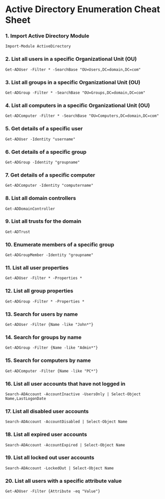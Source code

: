 # Active Directory Enumeration Cheat Sheet

### 1. Import Active Directory Module
`Import-Module ActiveDirectory`

### 2. List all users in a specific Organizational Unit (OU)
`Get-ADUser -Filter * -SearchBase "OU=Users,DC=domain,DC=com"`

### 3. List all groups in a specific Organizational Unit (OU)
`Get-ADGroup -Filter * -SearchBase "OU=Groups,DC=domain,DC=com"`

### 4. List all computers in a specific Organizational Unit (OU)
`Get-ADComputer -Filter * -SearchBase "OU=Computers,DC=domain,DC=com"`

### 5. Get details of a specific user
`Get-ADUser -Identity "username"`

### 6. Get details of a specific group
`Get-ADGroup -Identity "groupname"`

### 7. Get details of a specific computer
`Get-ADComputer -Identity "computername"`

### 8. List all domain controllers
`Get-ADDomainController`

### 9. List all trusts for the domain
`Get-ADTrust`

### 10. Enumerate members of a specific group
`Get-ADGroupMember -Identity "groupname"`

### 11. List all user properties
`Get-ADUser -Filter * -Properties *`

### 12. List all group properties
`Get-ADGroup -Filter * -Properties *`

### 13. Search for users by name
`Get-ADUser -Filter {Name -like "John*"}`

### 14. Search for groups by name
`Get-ADGroup -Filter {Name -like "Admin*"}`

### 15. Search for computers by name
`Get-ADComputer -Filter {Name -like "PC*"}`

### 16. List all user accounts that have not logged in
`Search-ADAccount -AccountInactive -UsersOnly | Select-Object Name,LastLogonDate`

### 17. List all disabled user accounts
`Search-ADAccount -AccountDisabled | Select-Object Name`

### 18. List all expired user accounts
`Search-ADAccount -AccountExpired | Select-Object Name`

### 19. List all locked out user accounts
`Search-ADAccount -LockedOut | Select-Object Name`

### 20. List all users with a specific attribute value
`Get-ADUser -Filter {Attribute -eq "Value"}`
